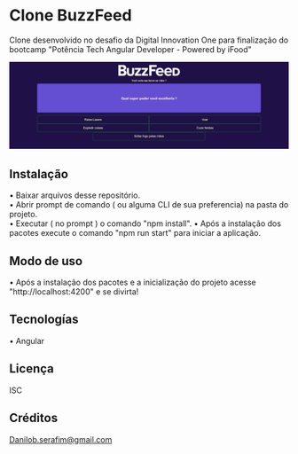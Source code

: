 
# Clone BuzzFeed

Clone desenvolvido no desafio da Digital Innovation One para finalização do bootcamp "Potência Tech Angular Developer - Powered by iFood"

![Banner](./src/assets/images/front_readme.png)

## Instalação
• Baixar arquivos desse repositório.  
• Abrir prompt de comando ( ou alguma CLI de sua preferencia) na pasta do projeto.  
• Executar ( no prompt ) o comando "npm install". 
• Após a instalação dos pacotes execute o comando  "npm run start" para iniciar a aplicação.    


## Modo de uso
• Após a instalação dos pacotes e a inicialização do projeto acesse "http://localhost:4200" e se divirta!

## Tecnologías
• Angular



## Licença
ISC

## Créditos
Danilob.serafim@gmail.com


